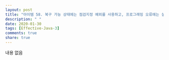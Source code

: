 ```yaml
---
layout: post
title: "아이템 58. 복구 가능 상태에는 점검지정 예외를 사용하고, 프로그래밍 오류에는 실행지점 예외를 이용하라."
description: " "
date: 2020-01-30
tags: [Effective-Java-3]
comments: true
share: true
---
```


내용 없음 